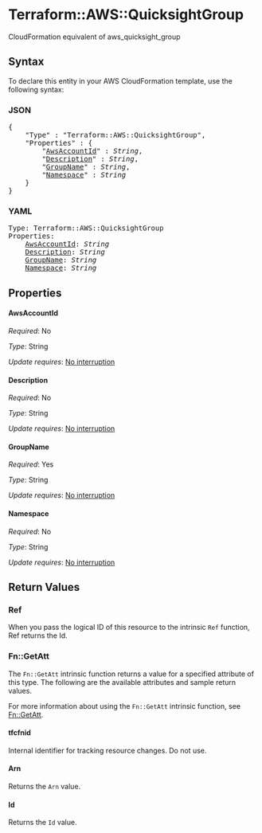 # Terraform::AWS::QuicksightGroup

CloudFormation equivalent of aws_quicksight_group

## Syntax

To declare this entity in your AWS CloudFormation template, use the following syntax:

### JSON

<pre>
{
    "Type" : "Terraform::AWS::QuicksightGroup",
    "Properties" : {
        "<a href="#awsaccountid" title="AwsAccountId">AwsAccountId</a>" : <i>String</i>,
        "<a href="#description" title="Description">Description</a>" : <i>String</i>,
        "<a href="#groupname" title="GroupName">GroupName</a>" : <i>String</i>,
        "<a href="#namespace" title="Namespace">Namespace</a>" : <i>String</i>
    }
}
</pre>

### YAML

<pre>
Type: Terraform::AWS::QuicksightGroup
Properties:
    <a href="#awsaccountid" title="AwsAccountId">AwsAccountId</a>: <i>String</i>
    <a href="#description" title="Description">Description</a>: <i>String</i>
    <a href="#groupname" title="GroupName">GroupName</a>: <i>String</i>
    <a href="#namespace" title="Namespace">Namespace</a>: <i>String</i>
</pre>

## Properties

#### AwsAccountId

_Required_: No

_Type_: String

_Update requires_: [No interruption](https://docs.aws.amazon.com/AWSCloudFormation/latest/UserGuide/using-cfn-updating-stacks-update-behaviors.html#update-no-interrupt)

#### Description

_Required_: No

_Type_: String

_Update requires_: [No interruption](https://docs.aws.amazon.com/AWSCloudFormation/latest/UserGuide/using-cfn-updating-stacks-update-behaviors.html#update-no-interrupt)

#### GroupName

_Required_: Yes

_Type_: String

_Update requires_: [No interruption](https://docs.aws.amazon.com/AWSCloudFormation/latest/UserGuide/using-cfn-updating-stacks-update-behaviors.html#update-no-interrupt)

#### Namespace

_Required_: No

_Type_: String

_Update requires_: [No interruption](https://docs.aws.amazon.com/AWSCloudFormation/latest/UserGuide/using-cfn-updating-stacks-update-behaviors.html#update-no-interrupt)

## Return Values

### Ref

When you pass the logical ID of this resource to the intrinsic `Ref` function, Ref returns the Id.

### Fn::GetAtt

The `Fn::GetAtt` intrinsic function returns a value for a specified attribute of this type. The following are the available attributes and sample return values.

For more information about using the `Fn::GetAtt` intrinsic function, see [Fn::GetAtt](https://docs.aws.amazon.com/AWSCloudFormation/latest/UserGuide/intrinsic-function-reference-getatt.html).

#### tfcfnid

Internal identifier for tracking resource changes. Do not use.

#### Arn

Returns the <code>Arn</code> value.

#### Id

Returns the <code>Id</code> value.


